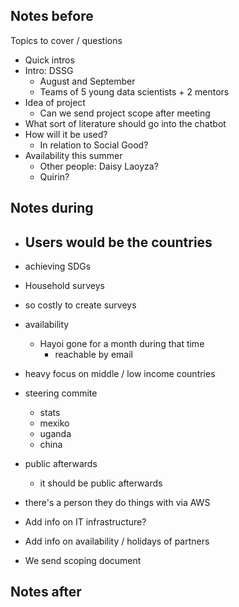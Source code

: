 ## Notes before

Topics to cover / questions
- Quick intros
- Intro: DSSG
	- August and September 
	- Teams of 5 young data scientists + 2 mentors
- Idea of project
	- Can we send project scope after meeting
- What sort of literature should go into the chatbot
- How will it be used?
	- In relation to Social Good?
- Availability this summer
	- Other people: Daisy Laoyza?
	- Quirin?

## Notes during

- Users would be the countries
	- 
- achieving SDGs
- Household surveys
- so costly to create surveys
- availability
	- Hayoi gone for a month during that time
		- reachable by email
- heavy focus on middle / low income countries
- steering commite
	- stats
	- mexiko
	- uganda
	- china
- public afterwards
	- it should be public afterwards
- there's a person they do things with via AWS

- Add info on IT infrastructure?
- Add info on availability / holidays of partners

- We send scoping document
## Notes after


